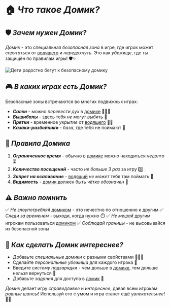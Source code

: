 # 🏠 _Что такое Домик?_

## 🛡️ _Зачем нужен Домик?_
_Домик_ - это специальная _безопасная зона_ в игре, где игрок может _спрятаться_ от [водящего](../../../KIDBOOK/entertainment/active_games/concepts/driver.md) и _передохнуть_. Это как _убежище_, где ты защищён по правилам игры! 🛡️✨

![Дети радостно бегут к безопасному домику](https://example.com/safe_house.jpg)

## 🎮 _В каких играх есть Домик?_
Безопасные зоны встречаются во многих подвижных играх:
- _**Салки**_ - можно _перевести дух_ в [домике](../../../KIDBOOK/entertainment/active_games/concepts/home_base.md) 🏃‍♂️💨
- _**Вышибалы**_ - здесь тебя _не могут выбить_ 🏐
- _**Прятки**_ - временное _укрытие_ от [водящего](../../../KIDBOOK/entertainment/active_games/concepts/driver.md) 🕵️‍♂️
- _**Казаки-разбойники**_ - _база_, где тебя не поймают 🏰

## 📜 _Правила Домика_
1. _**Ограниченное время**_ - обычно в [домике](../../../KIDBOOK/entertainment/active_games/concepts/home_base.md) можно находиться _недолго_ ⏳
2. _**Количество посещений**_ - часто _не больше 3 раз_ за игру 3️⃣
3. _**Запрет на осаливание**_ - [водящий](../../../KIDBOOK/entertainment/active_games/concepts/driver.md) _не может_ тебя там поймать 🚫
4. _**Видимость**_ - [домик](../../../KIDBOOK/entertainment/active_games/concepts/home_base.md) должен быть _чётко обозначен_ 🎯

## ⚠️ _Важно помнить_
✅ _Не злоупотребляй_ [домиком](../../../KIDBOOK/entertainment/active_games/concepts/home_base.md) - это нечестно по отношению к другим
✅ _Следи за временем_ - выходи, когда нужно ⏱️
✅ _Не мешай_ другим игрокам пользоваться [домиком](../../../KIDBOOK/entertainment/active_games/concepts/home_base.md)
✅ _Соблюдай границы_ - не высовывайся из безопасной зоны

## 🎲 _Как сделать Домик интереснее?_
- Добавьте _специальные домики_ с разными свойствами 🏡🏡🏡
- Сделайте _персональные убежища_ для каждого игрока 🎪
- Введите _систему подзарядки_ - чем дольше в [домике](../../../KIDBOOK/entertainment/active_games/concepts/home_base.md), тем дольше нельзя вернуться 🔋
- Добавьте _задания_ для доступа в [домик](../../../KIDBOOK/entertainment/active_games/concepts/home_base.md) 🧩

_Домик_ делает игру _справедливее_ и _интереснее_, давая всем игрокам _равные шансы_! Используй его с умом и игра станет ещё _увлекательнее_! 🌟🎉